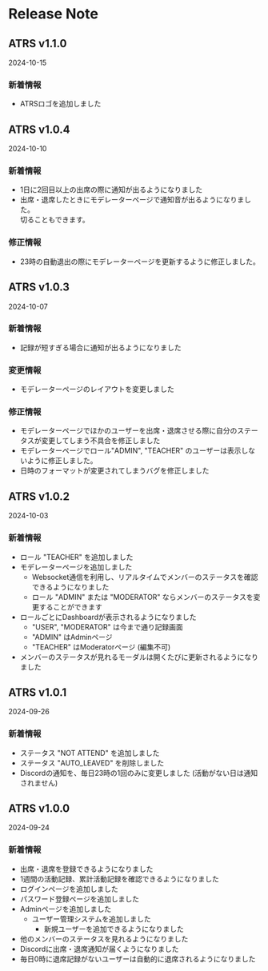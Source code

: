 # Release Note

## ATRS v1.1.0
2024-10-15

### 新着情報
- ATRSロゴを追加しました


## ATRS v1.0.4
2024-10-10

### 新着情報
- 1日に2回目以上の出席の際に通知が出るようになりました
- 出席・退席したときにモデレーターページで通知音が出るようになりました。<br>切ることもできます。

### 修正情報
- 23時の自動退出の際にモデレーターページを更新するように修正しました。


## ATRS v1.0.3
2024-10-07

### 新着情報
- 記録が短すぎる場合に通知が出るようになりました

### 変更情報
- モデレーターページのレイアウトを変更しました

### 修正情報
- モデレーターページでほかのユーザーを出席・退席させる際に自分のステータスが変更してしまう不具合を修正しました
- モデレーターページでロール"ADMIN", "TEACHER" のユーザーは表示しないように修正しました。
- 日時のフォーマットが変更されてしまうバグを修正しました


## ATRS v1.0.2
2024-10-03

### 新着情報
- ロール "TEACHER" を追加しました
- モデレーターページを追加しました
  - Websocket通信を利用し、リアルタイムでメンバーのステータスを確認できるようになりました
  - ロール "ADMIN" または "MODERATOR" ならメンバーのステータスを変更することができます
- ロールごとにDashboardが表示されるようになりました
  - "USER", "MODERATOR" は今まで通り記録画面
  - "ADMIN" はAdminページ
  - "TEACHER" はModeratorページ (編集不可)
- メンバーのステータスが見れるモーダルは開くたびに更新されるようになりました


## ATRS v1.0.1
2024-09-26

### 新着情報
- ステータス "NOT ATTEND" を追加しました
- ステータス "AUTO_LEAVED" を削除しました
- Discordの通知を、毎日23時の1回のみに変更しました (活動がない日は通知されません)


## ATRS v1.0.0
2024-09-24

### 新着情報
- 出席・退席を登録できるようになりました
- 1週間の活動記録、累計活動記録を確認できるようになりました
- ログインページを追加しました
- パスワード登録ページを追加しました
- Adminページを追加しました
    - ユーザー管理システムを追加しました
        - 新規ユーザーを追加できるようになりました
- 他のメンバーのステータスを見れるようになりました
- Discordに出席・退席通知が届くようになりました
- 毎日0時に退席記録がないユーザーは自動的に退席されるようになりました